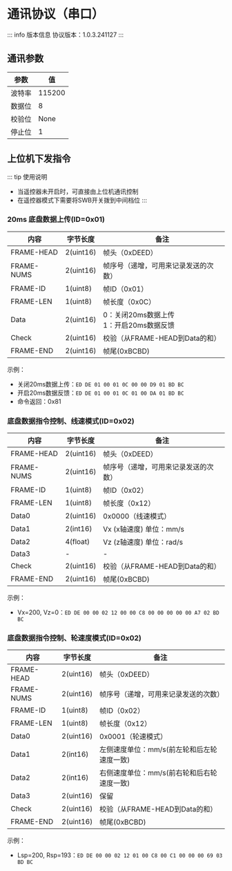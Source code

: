 # 通讯协议（串口）

::: info 版本信息
协议版本：1.0.3.241127
:::

## 通讯参数

| 参数 | 值 |
|------|-----|
| 波特率 | 115200 |
| 数据位 | 8 |
| 校验位 | None |
| 停止位 | 1 |

## 上位机下发指令

::: tip 使用说明
- 当遥控器未开启时，可直接由上位机通讯控制
- 在遥控器模式下需要将SWB开关拨到中间档位
:::

### 20ms 底盘数据上传(ID=0x01)

| 内容 | 字节长度 | 备注 |
|------|----------|------|
| FRAME-HEAD | 2(uint16) | 帧头（0xDEED） |
| FRAME-NUMS | 2(uint16) | 帧序号（递增，可用来记录发送的次数） |
| FRAME-ID | 1(uint8) | 帧ID（0x01） |
| FRAME-LEN | 1(uint8) | 帧长度（0x0C） |
| Data | 2(uint16) | 0：关闭20ms数据上传<br>1：开启20ms数据反馈 |
| Check | 2(uint16) | 校验（从FRAME-HEAD到Data的和） |
| FRAME-END | 2(uint16) | 帧尾(0xBCBD) |

示例：
- 关闭20ms数据上传：`ED DE 01 00 01 0C 00 00 D9 01 BD BC`
- 开启20ms数据反馈：`ED DE 01 00 01 0C 01 00 DA 01 BD BC`
- 命令返回：0x81

### 底盘数据指令控制、线速模式(ID=0x02)

| 内容 | 字节长度 | 备注 |
|------|----------|------|
| FRAME-HEAD | 2(uint16) | 帧头（0xDEED） |
| FRAME-NUMS | 2(uint16) | 帧序号（递增，可用来记录发送的次数） |
| FRAME-ID | 1(uint8) | 帧ID（0x02） |
| FRAME-LEN | 1(uint8) | 帧长度（0x12） |
| Data0 | 2(uint16) | 0x0000（线速模式） |
| Data1 | 2(int16) | Vx (x轴速度) 单位：mm/s |
| Data2 | 4(float) | Vz (z轴速度) 单位：rad/s |
| Data3 | - | - |
| Check | 2(uint16) | 校验（从FRAME-HEAD到Data的和） |
| FRAME-END | 2(uint16) | 帧尾(0xBCBD) |

示例：
- Vx=200, Vz=0：`ED DE 00 00 02 12 00 00 C8 00 00 00 00 00 A7 02 BD BC`

### 底盘数据指令控制、轮速度模式(ID=0x02)

| 内容 | 字节长度 | 备注 |
|------|----------|------|
| FRAME-HEAD | 2(uint16) | 帧头（0xDEED） |
| FRAME-NUMS | 2(uint16) | 帧序号（递增，可用来记录发送的次数） |
| FRAME-ID | 1(uint8) | 帧ID（0x02） |
| FRAME-LEN | 1(uint8) | 帧长度（0x12） |
| Data0 | 2(uint16) | 0x0001（轮速模式） |
| Data1 | 2(int16) | 左侧速度单位：mm/s(前左轮和后左轮速度一致) |
| Data2 | 2(int16) | 右侧速度单位：mm/s(前右轮和后右轮速度一致) |
| Data3 | 2(uint16) | 保留 |
| Check | 2(uint16) | 校验（从FRAME-HEAD到Data的和） |
| FRAME-END | 2(uint16) | 帧尾(0xBCBD) |

示例：
- Lsp=200, Rsp=193：`ED DE 00 00 02 12 01 00 C8 00 C1 00 00 00 69 03 BD BC` 